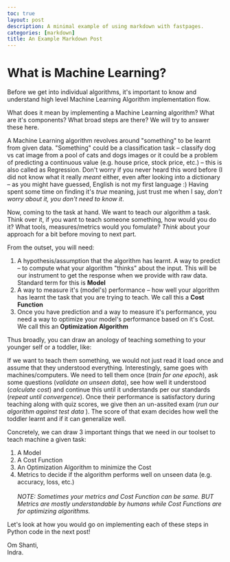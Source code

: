 ```yaml
---
toc: true
layout: post
description: A minimal example of using markdown with fastpages.
categories: [markdown]
title: An Example Markdown Post
---
```


# What is Machine Learning? 

Before we get into individual algorithms, it's important to know and understand high level Machine Learning Algorithm implementation flow. 

What does it mean by implementing a Machine Learning algorithm? What are it's components? What broad steps are there? We will try to answer these here. 

A Machine Learning algorithm revolves around "something" to be learnt from given data. "Something" could be a classification task – classify dog vs 
cat image from a pool of cats and dogs images or it could be a problem of predicting a continuous value (e.g. house price, stock price, etc.) 
– this is also called as Regression. Don't worry if you never heard this word before (I did not know what it really *meant* either, 
even after looking into a dictionary – as you might have guessed, English is not my first language :) 
Having spent some time on finding it's *true* meaning, just trust me when I say, *don't worry about it, you don't need to know it*.

Now, coming to the task at hand. We want to teach our algorithm a task. Think over it, if you want to teach someone something, how would you do it? 
What tools, measures/metrics would you fomulate? <i> Think </i> about your approach for a bit before moving to next part. 

From the outset, you will need:
<ol> 
<li> A hypothesis/assumption that the algorithm has learnt. A way to predict – to compute what your algorithm "thinks" about the input. 
  This will be our instrument to get the response when we provide with raw data. Standard term for this is <b> Model </b> </li> 
<li> A way to measure it's (model's) performance – how well your algorithm has learnt the task that you are trying to teach. We call this
  a <b> Cost Function </b> </li>
<li> Once you have prediction and a way to measure it's performance, you need a way to optimize your model's performance based on it's Cost.
  We call this an <b> Optimization Algorithm </b> </li> 
</ol> 

Thus broadly, you can draw an anology of teaching something to your younger self or a toddler, like: 

If we want to teach them something, we would not just read it load once and assume that they understood everything. Interestingly, same 
  goes with machines/computers. We need to tell them once (<i>train for one epoch</i>), ask some questions (<i>validate on unseen data</i>), 
  see how well it understood (<i>calculate cost</i>) and continue this until it understands per our standards 
  (<i>repeat until convergence</i>). Once their performance is satisfactory during teaching along with quiz scores, we give then an un-assited exam (<i>run our 
  algorithm against test data</i> ). The score of that exam decides how well the toddler learnt and if it can generalize well. 

  
Concretely, we can draw 3 important things that we need in our toolset to teach machine a given task: 
<ol> 
<li> A Model </li> 
<li> A Cost Function </li> 
<li> An Optimization Algorithm to minimize the Cost </li> 
<li> Metrics to decide if the algorithm performs well on unseen data (e.g. accuracy, loss, etc.) </li>
  <br>
<i> NOTE: Sometimes your metrics and Cost Function can be same. BUT Metrics are mostly understandable by humans while Cost Functions
  are for optimizing algorithms. </i> 
</ol> 

Let's look at how you would go on implementing each of these steps in Python code in the next post!

Om Shanti, <br>
Indra.
